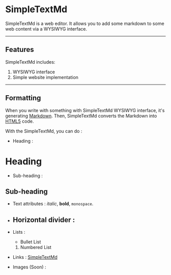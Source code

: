 # SimpleTextMd

SimpleTextMd is a web editor.
It allows you to add some markdown to some web content via a WYSIWYG interface.

---
## Features

SimpleTextMd includes:
1. WYSIWYG interface
2. Simple website implementation

---
## Formatting

When you write with something with SimpleTextMd WYSIWYG interface, it's generating [Markdown](https://fr.wikipedia.org/wiki/Markdown).
Then, SimpleTextMd converts the Markdown into [HTML5](https://fr.wikipedia.org/wiki/HTML5) code.

With the SimpleTextMd, you can do :
* Heading :
# Heading

* Sub-heading :
## Sub-heading

* Text attributes :
  _italic_, **bold**, `monospace`.

* Horizontal divider :
  ---

* Lists :
  * Bullet List
  1. Numbered List

* Links :
  [SimpleTextMd](https://github.com/Tagueo/SimpleText)

* Images (Soon) :

